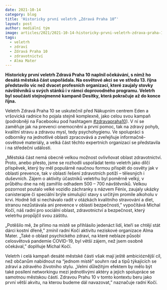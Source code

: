 ```yaml
---
date: 2021-10-14
category: blog
title: 'Historicky první veletrh „Zdravá Praha 10“'
layout: post
author: mediální tým
image: articles/2021/2021-10-14-historicky-prvni-veletrh-zdrava-praha-10-1.jpg
tags:
  - veletrh
  - zdraví
  - Zdravá Praha 10
  - zdravotnictví
  - Alma Mater
---
```


**Historicky první veletrh Zdravá Praha 10 naplnil očekávání, s nímž ho desátá městská část uspořádala. Na osvětové akci se ve středu 13. října představilo víc než dvacet profesních organizací, které zaujaly stovky návštěvníků u svých stánků i v rámci doprovodného programu. Veletrh byl součástí stejnojmenné kampaně Desítky, která pokračuje až do konce října.**

Veletrh Zdravá Praha 10 se uskutečnil před Nákupním centrem Eden a vršovická radnice ho pojala stejně komplexně, jako celou svou kampaň (podrobněji na Facebooku pod hashtagem  [#zdravapraha10](https://www.facebook.com/hashtag/zdravapraha10)). V ní se zaměřuje jak na prevenci onemocnění a první pomoc, tak na zdravý pohyb, kvalitní stravu a zdravou mysl, tedy psychohygienu. Ve spolupráci s odborníky na jednotlivé oblasti zpracovává a zveřejňuje informačně-osvětové materiály, a velká část těchto expertních organizací se představila i na středeční události.

„Městská část nemá obecně velkou možnost ovlivňovat oblast zdravotnictví. Proto, anebo přesto, jsme se rozhodli uspořádat tento veletrh jako dílčí příspěvek, který by měl populárně naučnou formou přispět do osvěty jak v oblasti prevence, tak v oblasti řešení zdravotních potíží – tělesných i duševních. Zájem o aktivity účastníků veletrhu byl poměrně velký, v průběhu dne na něj zamířilo odhadem 500 – 700 návštěvníků. Velkou pozornost poutalo velké vozidlo záchranky s názvem Fénix, zaujaly ukázky canisterapie či speciální brýle simulující stavy s určitým promile alkoholu v krvi. Hodně lidí si nechávalo radit v otázkách kvalitního stravování a diet, stranou nezůstávala ani prevence v oblasti bezpečnosti,” vypočítává Michal Kočí, náš radní pro sociální oblast, zdravotnictví a bezpečnost, který veletrhu propůjčil svou záštitu.

„Potěšilo mě, že přímo na místě se přihlásilo jedenáct lidí, kteří se chtějí stát dárci kostní dřeně,” zmínil radní Kočí aktivitu neziskové organizace Alma Mater. „Také o oblast psychického zdraví, na které neblaze působí celosvětová pandemie COVID-19, byl větší zájem, než jsem osobně očekával,” doplňuje Michal Kočí.

Veletrh i celá kampaň desáté městské části však mají ještě ambicióznější cíl, než občanům nabídnout na “jednom místě” souhrn rad a tipů týkajících se zdraví a zdravého životního stylu. „Velmi důležitým efektem by mělo být také posílení networkingu mezi jednotlivými aktéry a jejich spolupráce se samotnou městskou částí. Zdravou Prahu 10 v tomto kontextu beru jako první větší akvitu, na kterou budeme dál navazovat,” naznačuje radní Kočí.
